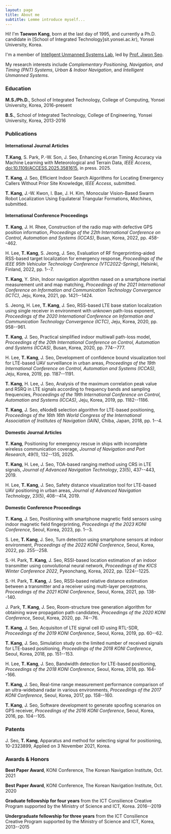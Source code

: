 ```yaml
---
layout: page
title: About me
subtitle: Lemme introduce myself...
---
```


Hi! I'm **Taewon Kang**, born at the last day of 1995, and currently a Ph.D. candidate in [School of Integrated Technology]sit.yonsei.ac.kr), Yonsei University, Korea.

I'm a member of [Intellgent Unmanned Systems Lab](gnss.kr), led by [Prof. Jiwon Seo](jwseo.com).

My research interests include _Complementary Positioning, Navigation, and Timing (PNT) Systems_, _Urban & Indoor Navigation_, and _Intelligent Unmanned Systems_.

### Education

**M.S./Ph.D.**, School of Integrated Technology, College of Computing, Yonsei University, Korea, 2016-present

**B.S.**, School of Integrated Technology, College of Engineering, Yonsei University, Korea, 2013-2016

### Publications

#### International Journal Articles

**T.Kang**, S. Park, P.-W. Son, J. Seo, Enhancing eLoran Timing Accuracy via Machine Learning with Meteorological and Terrain Data, _IEEE Access_, [doi:10.1109/ACCESS.2025.3581615](doi.org/10.1109/ACCESS.2025.3581615), in press. 2025.

**T. Kang**, J. Seo, Efficient Indoor Search Algorithms for Locating Emergency Callers Without Prior Site Knowledge, _IEEE Access_, submitted.

**T. Kang**, J.-W. Kwon, I. Bae, J. H. Kim, Monocular Vision-Based Swarm Robot Localization Using Equilateral Triangular Formations, _Machines_, submitted.

#### International Conference Proceedings

**T. Kang**, J. H. Rhee, Construction of the radio map with defective GPS position information, _Proceedings of the 22th International Conference on Control, Automation and Systems (ICCAS)_, Busan, Korea, 2022, pp. 458--462.

H. Lee, **T. Kang**, S. Jeong, J. Seo, Evaluation of RF fingerprinting-aided RSS-based target localization for emergency response, _Proceedings of the IEEE 95th Vehicular Technology Conference (VTC2022-Spring)_, Helsinki, Finland, 2022, pp. 1--7.

**T. Kang**, Y. Shin, Indoor navigation algorithm nased on a smartphone inertial measurement unit and map matching, _Proceedings of the 2021 International Conference on Information and Communication Technology Convergence (ICTC)_, Jeju, Korea, 2021, pp. 1421--1424.

S. Jeong, H. Lee, **T. Kang**, J. Seo, RSS-based LTE base station localization using single receiver in environment with unknown path-loss exponent, _Proceedings of the 2020 International Conference on Information and Communication Technology Convergence (ICTC)_, Jeju, Korea, 2020, pp. 958--961.

**T. Kang**, J. Seo, Practical simplified indoor multiwall path-loss model, _Proceedings of the 20th International Conference on Control, Automation and Systems (ICCAS)_, Busan, Korea, 2020, pp. 774--777.

H. Lee, **T. Kang**, J. Seo, Development of confidence bound visualization tool for LTE-based UAV surveillance in urban areas, _Proceedings of the 19th International Conference on Control, Automation and Systems (ICCAS)_, Jeju, Korea, 2019, pp. 1187--1191.

**T. Kang**, H. Lee, J. Seo, Analysis of the maximum correlation peak value and RSRQ in LTE signals according to frequency bands and sampling frequencies, _Proceedings of the 19th International Conference on Control, Automation and Systems (ICCAS)_, Jeju, Korea, 2019, pp. 1182--1186.

**T. Kang**, J. Seo, eNodeB selection algorithm for LTE-based positioning, _Proceedings of the 16th 16th World Congress of the International Association of Institutes of Navigation (IAIN)_, Chiba, Japan, 2018, pp. 1--4.

#### Domestic Journal Articles

**T. Kang**, Positioning for emergency rescue in ships with incomplete wireless communication coverage, _Journal of Navigation and Port Research_, 49(1), 132--135, 2025.

**T. Kang**, H. Lee, J. Seo, TOA-based ranging method using CRS in LTE signals, _Journal of Advanced Navigation Technology_, 23(5), 437--443, 2019.

H. Lee, **T. Kang**, J. Seo, Safety distance visualization tool for LTE-based UAV positioning in urban areas, _Journal of Advanced Navigation Technology_, 23(5), 408--414, 2019.

#### Domestic Conference Proceedings

**T. Kang**, J. Seo, Positioning with smartphone magnetic field sensors using indoor magnetic field fingerprinting, _Proceedings of the 2023 KONI Conference_, Seoul, Korea, 2023, pp. 1--3.

S. Lee, **T. Kang**, J. Seo, Turn detection using smartphone sensors at indoor environment,  _Proceedings of the 2022 KONI Conference_, Seoul, Korea, 2022, pp. 255--258.

S.-H. Park, **T. Kang**, J. Seo, RSSI-based location estimation of an indoor transmitter using convolutional neural network, _Proceedings of the KICS Winter Conference 2022_, Pyeonchang, Korea, 2022, pp. 1224--1225.

S.-H. Park, **T. Kang**, J. Seo, RSSI-based relative distance estimation between a transmitter and a receiver using multi-layer perceptrons, _Proceedings of the 2021 KONI Conference_, Seoul, Korea, 2021, pp. 138--140.

J. Park, **T. Kang**, J. Seo, Room-structure tree generation algorithm for obtaining wave propagation path candidates, _Proceedings of the 2020 KONI Conference_, Seoul, Korea, 2020, pp. 74--76.

**T. Kang**, J. Seo, Acquisiton of LTE signal cell ID using RTL-SDR, _Proceedings of the 2019 KONI Conference_, Seoul, Korea, 2019, pp. 60--62.

**T. Kang**, J. Seo, Simulation study on the limited number of received signals for LTE-based positioning, _Proceedings of the 2018 KONI Conference_, Seoul, Korea, 2018, pp. 151--153.

H. Lee, **T. Kang**, J. Seo, Bandwidth detection for LTE-based positioning, _Proceedings of the 2018 KONI Conference_, Seoul, Korea, 2018, pp. 164--166.

**T. Kang**, J. Seo, Real-time range measurement performance comparison of an ultra-wideband radar in various environments, _Proceedings of the 2017 KONI Conference_, Seoul, Korea, 2017, pp. 158--160.

**T. Kang**, J. Seo, Software development to generate spoofing scenarios on GPS receiver, _Proceedings of the 2016 KONI Conference_, Seoul, Korea, 2016, pp. 104--105.

### Patents

J. Seo, **T. Kang**, Apparatus and method for selecting signal for positioning, 10-2323899, Applied on 3 November 2021, Korea.

### Awards & Honors

**Best Paper Award**, KONI Conference, The Korean Navigation Institute, Oct. 2021

**Best Paper Award**, KONI Conference, The Korean Navigation Institute, Oct. 2020

**Graduate fellowship for four years** from the ICT Consilience Creative Program supported by the Ministry of Science and ICT, Korea. 2016--2019

**Undergraduate fellowship for three years** from the ICT Consilience Creative Program supported by the Ministry of Science and ICT, Korea, 2013--2015
